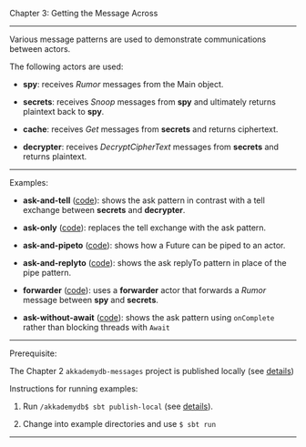 Chapter 3:  Getting the Message Across 

***

Various message patterns are used to demonstrate communications between actors.

The following actors are used:

* **spy**: receives *Rumor* messages from the Main object.

* **secrets**: receives *Snoop* messages from **spy** and ultimately returns plaintext back to **spy**.

* **cache**: receives *Get* messages from **secrets** and returns ciphertext.

* **decrypter**: receives *DecryptCipherText* messages from **secrets** and returns plaintext.


***

Examples:

* **ask-and-tell** ([code](ask-and-tell/src/main/scala/AskAndTell.scala)):
shows the ask pattern in contrast with a tell exchange between **secrets** and **decrypter**.

* **ask-only** ([code](ask-only/src/main/scala/AskOnly.scala)):
replaces the tell exchange with the ask pattern.

* **ask-and-pipeto** ([code](ask-and-pipeto/src/main/scala/AskAndPipeTo.scala)):
shows how a Future can be piped to an actor.

* **ask-and-replyto** ([code](ask-and-replyto/src/main/scala/AskAndReplyTo.scala)):
shows the ask replyTo pattern in place of the pipe pattern.

* **forwarder** ([code](forwarder/src/main/scala/Forwarder.scala)):
uses a **forwarder** actor that forwards a *Rumor* message between **spy** and **secrets**.

* **ask-without-await** ([code](ask-without-await/src/main/scala/AskWithoutAwait.scala)):
shows the ask pattern using `onComplete` rather than blocking threads with `Await`

***

Prerequisite:  

The Chapter 2 `akkademydb-messages` project is published locally (see [details](../ch2/akkademydb-messages/README.md))


Instructions for running examples:

1) Run `/akkademydb$ sbt publish-local` (see [details](akkademydb/README.md)).

2) Change into example directories and use `$ sbt run`

***

